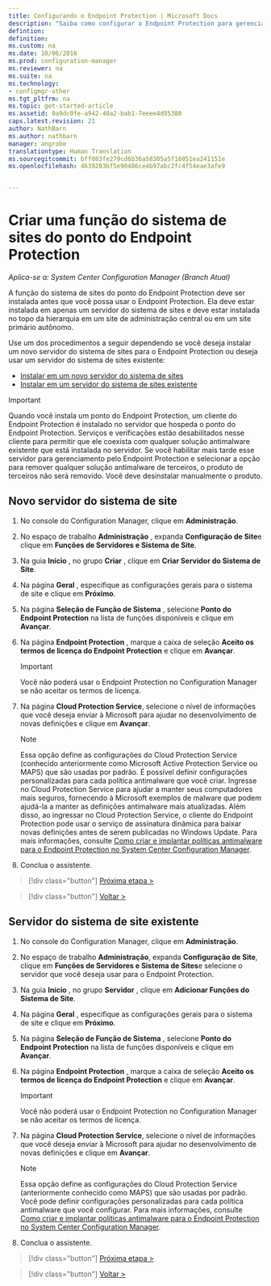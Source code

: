 ```yaml
---
title: Configurando o Endpoint Protection | Microsoft Docs
description: "Saiba como configurar o Endpoint Protection para gerenciar a segurança e malware em computadores cliente do Configuration Manager."
defintion: 
definition: 
ms.custom: na
ms.date: 10/06/2016
ms.prod: configuration-manager
ms.reviewer: na
ms.suite: na
ms.technology:
- configmgr-other
ms.tgt_pltfrm: na
ms.topic: get-started-article
ms.assetid: 0a9dc0fe-a942-40a2-bab1-7eeee4d95380
caps.latest.revision: 21
author: NathBarn
ms.author: nathbarn
manager: angrobe
translationtype: Human Translation
ms.sourcegitcommit: bff083fe279cd6b36a58305a5f16051ea241151e
ms.openlocfilehash: 4639203bf5e90486ce4b97abc2fc4f54eae3afe9


---
```

# <a name="create-an-endpoint-protection-point-site-system-role"></a>Criar uma função do sistema de sites do ponto do Endpoint Protection

*Aplica-se a: System Center Configuration Manager (Branch Atual)*

 A função do sistema de sites do ponto do Endpoint Protection deve ser instalada antes que você possa usar o Endpoint Protection. Ela deve estar instalada em apenas um servidor do sistema de sites e deve estar instalada no topo da hierarquia em um site de administração central ou em um site primário autônomo.

 Use um dos procedimentos a seguir dependendo se você deseja instalar um novo servidor do sistema de sites para o Endpoint Protection ou deseja usar um servidor do sistema de sites existente:
 - [Instalar em um novo servidor do sistema de sites](#new-site-system-server)
 - [Instalar em um servidor do sistema de sites existente](#existing-site-system-server)

> [!IMPORTANT]
>  Quando você instala um ponto do Endpoint Protection, um cliente do Endpoint Protection é instalado no servidor que hospeda o ponto do Endpoint Protection. Serviços e verificações estão desabilitados nesse cliente para permitir que ele coexista com qualquer solução antimalware existente que está instalada no servidor. Se você habilitar mais tarde esse servidor para gerenciamento pelo Endpoint Protection e selecionar a opção para remover qualquer solução antimalware de terceiros, o produto de terceiros não será removido. Você deve desinstalar manualmente o produto.

## <a name="new-site-system-server"></a>Novo servidor do sistema de site

1.  No console do Configuration Manager, clique em **Administração**.

2.  No espaço de trabalho **Administração** , expanda **Configuração de Site**e clique em **Funções de Servidores e Sistema de Site**.

3.  Na guia **Início** , no grupo **Criar** , clique em **Criar Servidor do Sistema de Site**.

4.  Na página **Geral** , especifique as configurações gerais para o sistema de site e clique em **Próximo**.

5.  Na página **Seleção de Função de Sistema** , selecione **Ponto do Endpoint Protection** na lista de funções disponíveis e clique em **Avançar**.

6.  Na página **Endpoint Protection** , marque a caixa de seleção **Aceito os termos de licença do Endpoint Protection** e clique em **Avançar**.

    > [!IMPORTANT]
    >  Você não poderá usar o Endpoint Protection no Configuration Manager se não aceitar os termos de licença.

7.  Na página **Cloud Protection Service**, selecione o nível de informações que você deseja enviar à Microsoft para ajudar no desenvolvimento de novas definições e clique em **Avançar**.

    > [!NOTE]
    >  Essa opção define as configurações do Cloud Protection Service (conhecido anteriormente como Microsoft Active Protection Service ou MAPS) que são usadas por padrão. É possível definir configurações personalizadas para cada política antimalware que você criar. Ingresse no Cloud Protection Service para ajudar a manter seus computadores mais seguros, fornecendo à Microsoft exemplos de malware que podem ajudá-la a manter as definições antimalware mais atualizadas. Além disso, ao ingressar no Cloud Protection Service, o cliente do Endpoint Protection pode usar o serviço de assinatura dinâmica para baixar novas definições antes de serem publicadas no Windows Update. Para mais informações, consulte [Como criar e implantar políticas antimalware para o Endpoint Protection no System Center Configuration Manager](endpoint-antimalware-policies.md).

8.  Conclua o assistente.

> [!div class="button"]
[Próxima etapa >](endpoint-configure-alerts.md)

> [!div class="button"]
[Voltar >](endpoint-protection-configure.md)

## <a name="existing-site-system-server"></a>Servidor do sistema de site existente

1.  No console do Configuration Manager, clique em **Administração**.

2.  No espaço de trabalho **Administração**, expanda **Configuração de Site**, clique em **Funções de Servidores e Sistema de Sites**e selecione o servidor que você deseja usar para o Endpoint Protection.

3.  Na guia **Início** , no grupo **Servidor** , clique em **Adicionar Funções do Sistema de Site**.

4.  Na página **Geral** , especifique as configurações gerais para o sistema de site e clique em **Próximo**.

5.  Na página **Seleção de Função de Sistema** , selecione **Ponto do Endpoint Protection** na lista de funções disponíveis e clique em **Avançar**.

6.  Na página **Endpoint Protection** , marque a caixa de seleção **Aceito os termos de licença do Endpoint Protection** e clique em **Avançar**.

    > [!IMPORTANT]
    >  Você não poderá usar o Endpoint Protection no Configuration Manager se não aceitar os termos de licença.

7.  Na página **Cloud Protection Service**, selecione o nível de informações que você deseja enviar à Microsoft para ajudar no desenvolvimento de novas definições e clique em **Avançar**.

    > [!NOTE]
    >  Essa opção define as configurações do Cloud Protection Service (anteriormente conhecido como MAPS) que são usadas por padrão. Você pode definir configurações personalizadas para cada política antimalware que você configurar. Para mais informações, consulte [Como criar e implantar políticas antimalware para o Endpoint Protection no System Center Configuration Manager](endpoint-antimalware-policies.md).

8.  Conclua o assistente.

> [!div class="button"]
[Próxima etapa >](endpoint-configure-alerts.md)

> [!div class="button"]
[Voltar >](endpoint-protection-configure.md)



<!--HONumber=Dec16_HO3-->


